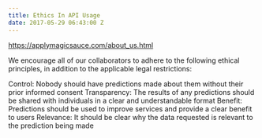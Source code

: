 ```yaml
---
title: Ethics In API Usage
date: 2017-05-29 06:43:00 Z
---
```


https://applymagicsauce.com/about_us.html

We encourage all of our collaborators to adhere to the following ethical principles, in addition to the applicable legal restrictions:

Control: Nobody should have predictions made about them without their prior informed consent
Transparency: The results of any predictions should be shared with individuals in a clear and understandable format
Benefit: Predictions should be used to improve services and provide a clear benefit to users
Relevance: It should be clear why the data requested is relevant to the prediction being made